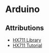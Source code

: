 # Arduino

## Attributions
* [HX711 Library](https://github.com/bogde/HX711)
* [HX711 Tutorial](http://www.instructables.com/id/How-to-Interface-HX711-Balance-Module-With-Load-Ce/)
